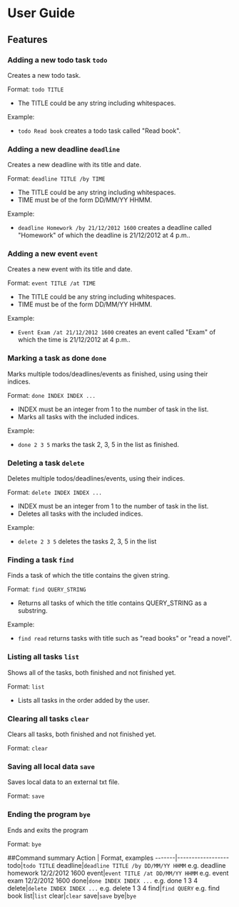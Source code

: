 # User Guide

## Features 

### Adding a new todo task `todo`
Creates a new todo task.

Format: `todo TITLE`
* The TITLE could be any string including whitespaces.

Example:
* `todo Read book` creates a todo task called "Read book".
### Adding a new deadline `deadline`
Creates a new deadline with its title and date.

Format: `deadline TITLE /by TIME`
* The TITLE could be any string including whitespaces.
* TIME must be of the form DD/MM/YY HHMM.

Example:
* `deadline Homework /by 21/12/2012 1600` creates a deadline called 
"Homework" of which the deadline is 21/12/2012 at 4 p.m..
### Adding a new event `event`
Creates a new event with its title and date.

Format: `event TITLE /at TIME`
* The TITLE could be any string including whitespaces.
* TIME must be of the form DD/MM/YY HHMM.

Example:
* `Event Exam /at 21/12/2012 1600` creates an event called "Exam" of which the 
time is 21/12/2012 at 4 p.m..
### Marking a task as done `done`
Marks multiple todos/deadlines/events as finished, using using their indices.

Format: `done INDEX INDEX ...`
* INDEX must be an integer from 1 to the number of task in the list.
* Marks all tasks with the included indices.

Example:
* `done 2 3 5` marks the task 2, 3, 5 in the list as finished.
### Deleting a task `delete`
Deletes multiple todos/deadlines/events, using their indices.

Format: `delete INDEX INDEX ...`
* INDEX must be an integer from 1 to the number of task in the list.
* Deletes all tasks with the included indices.

Example:
* `delete 2 3 5` deletes the tasks 2, 3, 5 in the list

### Finding a task `find`
Finds a task of which the title contains the given string.

Format: `find QUERY_STRING`
* Returns all tasks of which the title contains QUERY_STRING as a substring.

Example:
* `find read` returns tasks with title such as "read books" or "read a novel".
  
### Listing all tasks `list`
Shows all of the tasks, both finished and not finished yet.

Format: `list`
* Lists all tasks in the order added by the user.

### Clearing all tasks `clear`
Clears all tasks, both finished and not finished yet.

Format: `clear`

### Saving all local data `save`
Saves local data to an external txt file.

Format: `save`

### Ending the program `bye`
Ends and exits the program

Format: `bye`

##Command summary
Action | Format, examples
-------|------------------
todo|`todo TITLE` 
deadline|`deadline TITLE /by DD/MM/YY HHMM` e.g. deadline homework 12/2/2012 1600
event|`event TITLE /at DD/MM/YY HHMM` e.g. event exam 12/2/2012 1600
done|`done INDEX INDEX ...` e.g. done 1 3 4
delete|`delete INDEX INDEX ...` e.g. delete 1 3 4
find|`find QUERY` e.g. find book
list|`list`
clear|`clear`
save|`save`
bye|`bye`